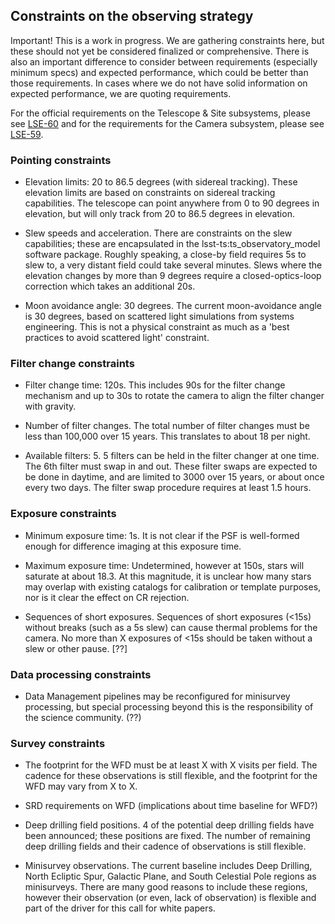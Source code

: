 ## Constraints on the observing strategy ##

Important! This is a work in progress. We are gathering constraints here, but these should not yet be considered finalized or comprehensive.  There is also an important difference to consider between requirements (especially minimum specs) and expected performance, which could be better than those requirements. In cases where we do not have solid information on expected performance, we are quoting requirements.

For the official requirements on the Telescope & Site subsystems, please see [LSE-60](https://docushare.lsst.org/docushare/dsweb/Get/LSE-60) and for the requirements for the Camera subsystem, please see [LSE-59](https://docushare.lsst.org/docushare/dsweb/Get/LSE-59). 


### Pointing constraints ###

- Elevation limits: 20 to 86.5 degrees (with sidereal tracking).
These elevation limits are based on constraints on sidereal tracking capabilities. The telescope can point anywhere from 0 to 90 degrees in elevation, but will only track from 20 to 86.5 degrees in elevation.

- Slew speeds and acceleration.
There are constraints on the slew capabilities; these are encapsulated in the lsst-ts:ts_observatory_model software package. Roughly speaking, a close-by field requires 5s to slew to, a very distant field could take several minutes. Slews where the elevation changes by more than 9 degrees require a closed-optics-loop correction which takes an additional 20s.

- Moon avoidance angle: 30 degrees.
The current moon-avoidance angle is 30 degrees, based on scattered light simulations from systems engineering.
This is not a physical constraint as much as a 'best practices to avoid scattered light' constraint.

### Filter change constraints ###

- Filter change time: 120s.
This includes 90s for the filter change mechanism and up to 30s to rotate the camera to align the filter changer with gravity.

- Number of filter changes.
The total number of filter changes must be less than 100,000 over 15 years. This translates to about 18 per night.

- Available filters: 5.
5 filters can be held in the filter changer at one time. The 6th filter must swap in and out. These filter swaps are expected to be done in daytime, and are limited to 3000 over 15 years, or about once every two days. The filter swap procedure requires at least 1.5 hours.


### Exposure constraints ###

- Minimum exposure time: 1s. It is not clear if the PSF is well-formed enough for difference imaging at this exposure time.

- Maximum exposure time: Undetermined, however at 150s, stars will saturate at about 18.3. At this magnitude, it is unclear how many stars may overlap with existing catalogs for calibration or template purposes, nor is it clear the effect on CR rejection.

- Sequences of short exposures.
Sequences of short exposures (<15s) without breaks (such as a 5s slew) can cause thermal problems for the camera. No more than X exposures of <15s should be taken without a slew or other pause. [??]


### Data processing constraints ###

- Data Management pipelines may be reconfigured for minisurvey processing, but special processing beyond this is the responsibility of the science community. (??)


### Survey constraints ###

- The footprint for the WFD must be at least X with X visits per field. The cadence for these observations is still flexible, and the footprint for the WFD may vary from X to X.

- SRD requirements on WFD (implications about time baseline for WFD?)

- Deep drilling field positions.
4 of the potential deep drilling fields have been announced; these positions are fixed. The number of remaining deep drilling fields and their cadence of observations is still flexible.

- Minisurvey observations.
The current baseline includes Deep Drilling, North Ecliptic Spur, Galactic Plane, and South Celestial Pole regions as minisurveys. There are many good reasons to include these regions, however their observation (or even, lack of observation) is flexible and part of the driver for this call for white papers.
